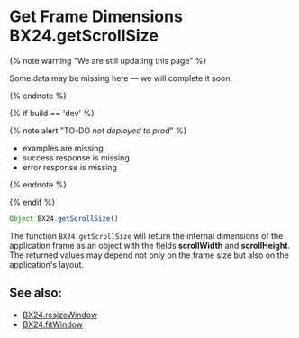 # Get Frame Dimensions BX24.getScrollSize

{% note warning "We are still updating this page" %}

Some data may be missing here — we will complete it soon.

{% endnote %}

{% if build == 'dev' %}

{% note alert "TO-DO _not deployed to prod_" %}

- examples are missing
- success response is missing
- error response is missing

{% endnote %}

{% endif %}

```js
Object BX24.getScrollSize()
```

The function `BX24.getScrollSize` will return the internal dimensions of the application frame as an object with the fields **scrollWidth** and **scrollHeight**. The returned values may depend not only on the frame size but also on the application's layout.

## See also:

- [BX24.resizeWindow](./bx24-resize-window.md)
- [BX24.fitWindow](./bx24-fit-window.md)
